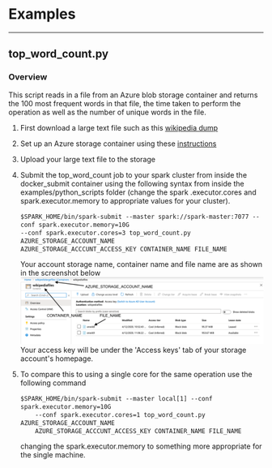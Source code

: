 # Examples
***
## top_word_count.py
### Overview
This script reads in a file from an Azure blob storage container and returns the 100 most
 frequent words in that file, the time taken to perform the operation as well as the number of
  unique words in the file.
 
 1. First download a large text file such as this [wikipedia dump](http://mattmahoney.net/dc/textdata.html)
 2. Set up an Azure storage container using these [instructions](https://docs.microsoft.com/en-us/azure/storage/blobs/storage-quickstart-blobs-portal)
 3. Upload your large text file to the storage 
 4. Submit the top_word_count job to your spark cluster from inside the docker_submit container
  using the following syntax from inside the examples/python_scripts folder (change the spark
  .executor.cores and spark.executor.memory to appropriate values for your cluster).
    ``` 
    $SPARK_HOME/bin/spark-submit --master spark://spark-master:7077 --conf spark.executor.memory=10G
    --conf spark.executor.cores=3 top_word_count.py AZURE_STORAGE_ACCOUNT_NAME
    AZURE_STORAGE_ACCCUNT_ACCESS_KEY CONTAINER_NAME FILE_NAME 
    ```
    
    Your account storage name, container name and file name are as shown in the screenshot below
    ![Alt text](./images/azure_screenshot.png)
    Your access key will be under the 'Access keys' tab of your storage account's homepage.
5. To compare this to using a single core for the same operation use the following command
    ``` 
    $SPARK_HOME/bin/spark-submit --master local[1] --conf spark.executor.memory=10G
        --conf spark.executor.cores=1 top_word_count.py AZURE_STORAGE_ACCOUNT_NAME
        AZURE_STORAGE_ACCCUNT_ACCESS_KEY CONTAINER_NAME FILE_NAME
   ```
   
   changing the spark.executor.memory to something more appropriate for the single machine.
   
